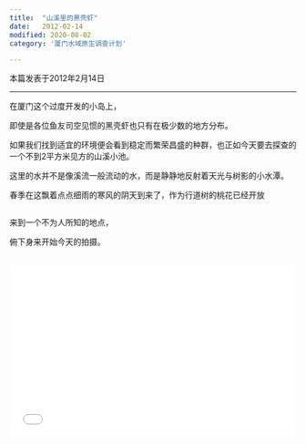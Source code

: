 ```yaml
---
title:  "山溪里的黑壳虾"
date:   2012-02-14
modified: 2020-08-02
category: '厦门水域原生调查计划'

---
```


本篇发表于2012年2月14日

---

在厦门这个过度开发的小岛上，

即使是各位鱼友司空见惯的黑壳虾也只有在极少数的地方分布。

如果我们找到适宜的环境便会看到稳定而繁荣昌盛的种群，也正如今天要去探查的一个不到2平方米见方的山溪小池。

这里的水并不是像溪流一般流动的水，而是静静地反射着天光与树影的小水潭。

春季在这飘着点点细雨的寒风的阴天到来了，作为行道树的桃花已经开放

<img class='disc' data-src='https://lykoseremos.github.io/gmalb-03/syys3/1.jpg'/>

来到一个不为人所知的地点，

俯下身来开始今天的拍摄。

<img class='disc' data-src='https://lykoseremos.github.io/gmalb-03/syys3/2.jpg'/>

<img class='disc' data-src='https://lykoseremos.github.io/gmalb-03/syys3/3.jpg'/>

<img class='disc' data-src='https://lykoseremos.github.io/gmalb-03/syys3/4.jpg'/>

<img class='disc' data-src='https://lykoseremos.github.io/gmalb-03/syys3/5.jpg'/>

<img class='disc' data-src='https://lykoseremos.github.io/gmalb-03/syys3/6.jpg'/>

<img class='disc' data-src='https://lykoseremos.github.io/gmalb-03/syys3/7.jpg'/>

<img class='disc' data-src='https://lykoseremos.github.io/gmalb-03/syys3/8.jpg'/>

<div style="position: relative; padding: 30% 45%;">
<iframe style="position: absolute; width: 100%; height: 100%; left: 0; top: 0;" src="//player.bilibili.com/player.html?aid=626602110&bvid=BV1bt4y1D7hD&cid=219467672&page=1&as_wide=1&high_quality=1&danmaku=0" frameborder="no" scrolling="no"></iframe>
</div>
